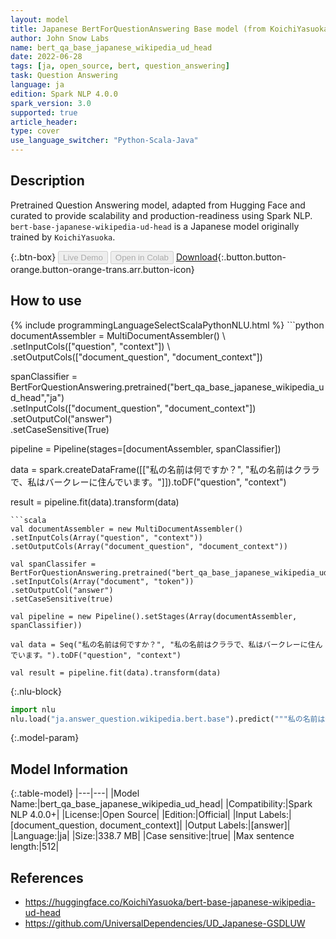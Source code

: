 ```yaml
---
layout: model
title: Japanese BertForQuestionAnswering Base model (from KoichiYasuoka)
author: John Snow Labs
name: bert_qa_base_japanese_wikipedia_ud_head
date: 2022-06-28
tags: [ja, open_source, bert, question_answering]
task: Question Answering
language: ja
edition: Spark NLP 4.0.0
spark_version: 3.0
supported: true
article_header:
type: cover
use_language_switcher: "Python-Scala-Java"
---
```


## Description

Pretrained Question Answering model, adapted from Hugging Face and curated to provide scalability and production-readiness using Spark NLP. `bert-base-japanese-wikipedia-ud-head` is a Japanese model originally trained by `KoichiYasuoka`.

{:.btn-box}
<button class="button button-orange" disabled>Live Demo</button>
<button class="button button-orange" disabled>Open in Colab</button>
[Download](https://s3.amazonaws.com/auxdata.johnsnowlabs.com/public/models/bert_qa_base_japanese_wikipedia_ud_head_ja_4.0.0_3.0_1656413487634.zip){:.button.button-orange.button-orange-trans.arr.button-icon}

## How to use



<div class="tabs-box" markdown="1">
{% include programmingLanguageSelectScalaPythonNLU.html %}
```python
documentAssembler = MultiDocumentAssembler() \
.setInputCols(["question", "context"]) \
.setOutputCols(["document_question", "document_context"])

spanClassifier = BertForQuestionAnswering.pretrained("bert_qa_base_japanese_wikipedia_ud_head","ja") \
.setInputCols(["document_question", "document_context"]) \
.setOutputCol("answer")\
.setCaseSensitive(True)

pipeline = Pipeline(stages=[documentAssembler, spanClassifier])

data = spark.createDataFrame([["私の名前は何ですか？", "私の名前はクララで、私はバークレーに住んでいます。"]]).toDF("question", "context")

result = pipeline.fit(data).transform(data)
```
```scala
val documentAssembler = new MultiDocumentAssembler() 
.setInputCols(Array("question", "context")) 
.setOutputCols(Array("document_question", "document_context"))

val spanClassifer = BertForQuestionAnswering.pretrained("bert_qa_base_japanese_wikipedia_ud_head","ja") 
.setInputCols(Array("document", "token")) 
.setOutputCol("answer")
.setCaseSensitive(true)

val pipeline = new Pipeline().setStages(Array(documentAssembler, spanClassifier))

val data = Seq("私の名前は何ですか？", "私の名前はクララで、私はバークレーに住んでいます。").toDF("question", "context")

val result = pipeline.fit(data).transform(data)
```


{:.nlu-block}
```python
import nlu
nlu.load("ja.answer_question.wikipedia.bert.base").predict("""私の名前は何ですか？|||"私の名前はクララで、私はバークレーに住んでいます。""")
```

</div>

{:.model-param}
## Model Information

{:.table-model}
|---|---|
|Model Name:|bert_qa_base_japanese_wikipedia_ud_head|
|Compatibility:|Spark NLP 4.0.0+|
|License:|Open Source|
|Edition:|Official|
|Input Labels:|[document_question, document_context]|
|Output Labels:|[answer]|
|Language:|ja|
|Size:|338.7 MB|
|Case sensitive:|true|
|Max sentence length:|512|

## References

- https://huggingface.co/KoichiYasuoka/bert-base-japanese-wikipedia-ud-head
- https://github.com/UniversalDependencies/UD_Japanese-GSDLUW